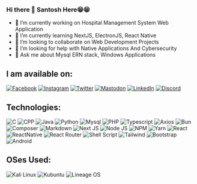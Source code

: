 ### Hi there 👋 Santosh Here😁😁

- 🔭 I’m currently working on Hospital Management System Web Application
- 🌱 I’m currently learning NextJS, ElectronJS, React Native
- 👯 I’m looking to collaborate on Web Development Projects
- 🤔 I’m looking for help with Native Applications And Cybersecurity
- 💬 Ask me about Mysql ERN stack, Windows Applications
<!-- - 📫 How to reach me: ... -->
<!-- - 😄 Pronouns: ... -->
<!-- - ⚡ Fun fact: ... -->

## I am available on:
[![Facebook](https://img.shields.io/badge/Facebook-%230866FF.svg?logo=facebook&logoColor=white)](https://www.facebook.com/santoshpattnaik.108/)
[![Instagram](https://img.shields.io/badge/Instagram-%23CC3B92.svg?logo=instagram&logoColor=white)](https://www.instagram.com/_santoshpattnaik)
[![Twitter](https://img.shields.io/badge/Twitter-%23000000.svg?logo=x&logoColor=white)](https://twitter.com/santos_pattnaik)
[![Mastodon](https://img.shields.io/badge/Mastodon-%235B4BE1.svg?logo=mastodon&logoColor=white)](https://mastodon.social/@santoshpattnaik)
[![LinkedIn](https://img.shields.io/badge/LinkedIn-%230A66C2.svg?logo=linkedin)](https://www.linkedin.com/in/santosh-pattnaik-3899a9281)
[![Discord](https://img.shields.io/badge/Discord-%235865F2.svg?logo=discord&logoColor=white)](https://www.discordapp.com/users/974331100388265985)

## Technologies:
![C](https://img.shields.io/badge/C-%235865F2.svg?style=for-the-badge&logo=c&logoColor=white)
![CPP](https://img.shields.io/badge/C%2B%2B-00599C?style=for-the-badge&logo=c%2B%2B&logoColor=white)
![Java](https://img.shields.io/badge/Java-%23C64645.svg?style=for-the-badge&logo=java&logoColor=white)
![Python](https://img.shields.io/badge/Python-FFD43B?style=for-the-badge&logo=python&logoColor=blue)
![Mysql](https://img.shields.io/badge/MySQL-005C84?style=for-the-badge&logo=mysql&logoColor=white)
![PHP](https://img.shields.io/badge/PHP-777BB4?style=for-the-badge&logo=php&logoColor=white)
![Typescript](https://img.shields.io/badge/TypeScript-007ACC?style=for-the-badge&logo=typescript&logoColor=white)
![Axios](https://img.shields.io/badge/axios-671ddf?&style=for-the-badge&logo=axios&logoColor=white)
![Bun](https://img.shields.io/badge/bun-282a36?style=for-the-badge&logo=bun&logoColor=fbf0df)
![Composer](https://img.shields.io/badge/Composer-885630?style=for-the-badge&logo=Composer&logoColor=white)
![Markdown](https://img.shields.io/badge/Markdown-000000?style=for-the-badge&logo=markdown&logoColor=white)
![Next JS](https://img.shields.io/badge/next%20js-000000?style=for-the-badge&logo=nextdotjs&logoColor=white)
![Node JS](https://img.shields.io/badge/Node%20js-339933?style=for-the-badge&logo=nodedotjs&logoColor=white)
![NPM](https://img.shields.io/badge/npm-CB3837?style=for-the-badge&logo=npm&logoColor=white)
![Yarn](https://img.shields.io/badge/Yarn-2C8EBB?style=for-the-badge&logo=yarn&logoColor=white)
![React](https://img.shields.io/badge/React-20232A?style=for-the-badge&logo=react&logoColor=61DAFB)
![ReactNative](https://img.shields.io/badge/React_Native-20232A?style=for-the-badge&logo=react&logoColor=61DAFB)
![React Router](https://img.shields.io/badge/React_Router-CA4245?style=for-the-badge&logo=react-router&logoColor=white)
![Shell Script](https://img.shields.io/badge/Shell_Script-121011?style=for-the-badge&logo=gnu-bash&logoColor=white)
![Tailwind](https://img.shields.io/badge/Tailwind_CSS-38B2AC?style=for-the-badge&logo=tailwind-css&logoColor=white)
![Bootstrap](https://img.shields.io/badge/Bootstrap-563D7C?style=for-the-badge&logo=bootstrap&logoColor=white)
![Android](https://img.shields.io/badge/Android-3DDC84?style=for-the-badge&logo=android&logoColor=white)

## OSes Used:
![Kali Linux](https://img.shields.io/badge/Kali_Linux-557C94?style=for-the-badge&logo=kali-linux&logoColor=white)
![Kubuntu](https://img.shields.io/badge/Kubuntu-0079C1?style=for-the-badge&logo=kubuntu&logoColor=white)
![Lineage OS](https://img.shields.io/badge/lineageos-167C80?style=for-the-badge&logo=lineageos&logoColor=white)

